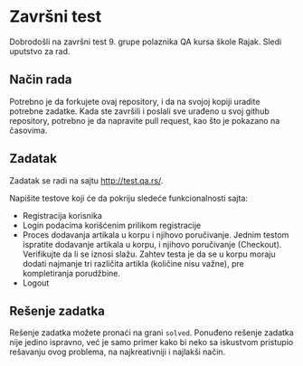 # Završni test

Dobrodošli na završni test 9. grupe polaznika QA kursa škole Rajak. Sledi uputstvo za rad.

## Način rada
Potrebno je da forkujete ovaj repository, i da na svojoj kopiji uradite potrebne zadatke. Kada ste završili i poslali sve urađeno u svoj github repository, potrebno je da napravite pull request, kao što je pokazano na časovima.

## Zadatak
Zadatak se radi na sajtu http://test.qa.rs/.

Napišite testove koji će da pokriju sledeće funkcionalnosti sajta:
- Registracija korisnika
- Login podacima korišćenim prilikom registracije
- Proces dodavanja artikala u korpu i njihovo poručivanje. Jednim testom ispratite dodavanje artikala u korpu, i njihovo poručivanje (Checkout). Verifikujte da li se iznosi slažu. Zahtev testa je da se u korpu moraju dodati najmanje tri različita artikla (količine nisu važne), pre kompletiranja porudžbine.
- Logout

## Rešenje zadatka
Rešenje zadatka možete pronaći na grani `solved`. Ponuđeno rešenje zadatka nije jedino ispravno, već je samo primer kako bi
neko sa iskustvom pristupio rešavanju ovog problema, na najkreativniji i najlakši način.